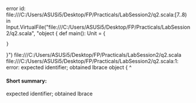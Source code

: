 error id: file:///C:/Users/ASUSi5/Desktop/FP/Practicals/LabSession2/q2.scala:[7..8) in Input.VirtualFile("file:///C:/Users/ASUSi5/Desktop/FP/Practicals/LabSession2/q2.scala", "object {
    def main(): Unit = {

    }
}")
file:///C:/Users/ASUSi5/Desktop/FP/Practicals/LabSession2/q2.scala
file:///C:/Users/ASUSi5/Desktop/FP/Practicals/LabSession2/q2.scala:1: error: expected identifier; obtained lbrace
object {
       ^
#### Short summary: 

expected identifier; obtained lbrace